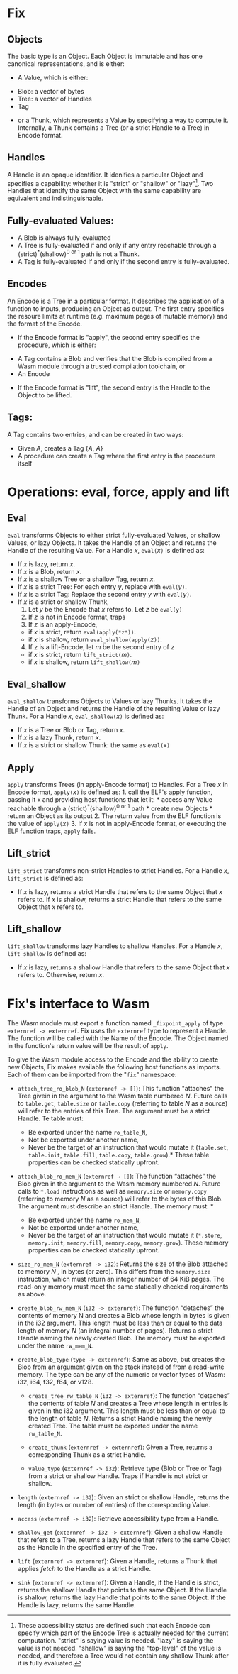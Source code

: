 # Fix
  ## Objects 
  The basic type is an Object. Each Object is immutable and has one canonical
  representations, and is either:
  * A Value, which is either:
  - Blob: a vector of bytes
  - Tree: a vector of Handles
  - Tag
  * or a Thunk, which represents a Value by specifying a way to compute it.
    Internally, a Thunk contains a Tree (or a strict Handle to a Tree) in Encode
    format.

  ## Handles 
  A Handle is an opaque identifier. It idenifies a particular Object and
  specifies a capability: whether it is "strict" or "shallow" or "lazy"[^1]. 
  Two Handles that identify the same Object with the same capability are 
  equivalent and indistinguishable.
 
  ## Fully-evaluated Values:
  * A Blob is always fully-evaluated
  * A Tree is fully-evaluated if and only if any entry reachable through a
  (strict)<sup>\*</sup>(shallow)<sup>0 or 1</sup> path is not a Thunk.
  * A Tag is fully-evaluated if and only if the second entry is fully-evaluated.

[^1]: These accessibility status are defined such that
  each Encode can specify which part of the Encode Tree is actually needed for
  the current computation. "strict" is saying value is needed. "lazy" is saying
  the value is not needed. "shallow" is saying the "top-level" of the value is
  needed, and therefore a Tree would not contain any shallow Thunk after it is
  fully evaluated.

  ## Encodes
  An Encode is a Tree in a particular format. It describes the application of a
  function to inputs, producing an Object as output. The first entry specifies
  the resoure limits at runtime (e.g. maximum pages of mutable memory) and the
  format of the Encode. 
  * If the Encode format is "apply", the second entry specifies the procedure,
  which is either:
  - A Tag contains a Blob and verifies that the Blob is compiled from a Wasm
    module through a trusted compilation toolchain, or
  - An Encode
 
  * If the Encode format is "lift", the second entry is the Handle to the
  Object to be lifted.

  ## Tags:
  A Tag contains two entries, and can be created in two ways:
  
  * Given *A*, creates a Tag \{*A*, *A*\} 
  * A procedure can create a Tag where the first entry is the procedure itself

# Operations: eval, force, apply and lift 
## Eval
`eval` transforms Objects to either strict fully-evaluated Values, or shallow
Values, or lazy Objects. It takes the Handle of an Object and returns the
Handle of the resulting Value. For a Handle *x*, `eval(`*x*`)` is defined as:
  * If *x* is lazy, return *x*.
  * If *x* is a Blob, return *x*.
  * If *x* is a shallow Tree or a shallow Tag, return *x*.
  * If *x* is a strict Tree:
    For each entry *y*, replace with `eval(`*y*`)`.
  * If *x* is a strict Tag:
    Replace the second entry *y* with `eval(`*y*`)`.
  * If *x* is a strict or shallow Thunk, 
    1. Let *y* be the Encode that *x* refers to. Let *z* be `eval(y)`
    2. If *z* is not in Encode format, traps 
    3. If *z* is an apply-Encode,
    - if *x* is strict, return `eval(apply(*z*))`.
    - if *x* is shallow, return `eval_shallow(apply(`*z*`))`.
    4. If *z* is a lift-Encode, let *m* be the second entry of *z* 
    * if *x* is strict, return `lift_strict(`*m*`)`.
    * if *x* is shallow, return `lift_shallow(`*m*`)`

## Eval\_shallow
`eval_shallow` transforms Objects to Values or lazy Thunks. It takes the
Handle of an Object and returns the Handle of the resulting Value or lazy
Thunk. For a Handle *x*, `eval_shallow(`*x*`)` is defined as:
  * If *x* is a Tree or Blob or Tag, return *x*.
  * If *x* is a lazy Thunk, return *x*.
  * If *x* is a strict or shallow Thunk: the same as `eval(x)`

## Apply
`apply` transforms Trees (in apply-Encode format) to Handles. For a Tree *x* in
Encode format, `apply(`*x*`)` is defined as:
	1. call the ELF's apply function, passing it x and providing host functions
     that let it: 
	* access any Value reachable through a (strict)<sup>\*</sup>(shallow)<sup>0 or
    1</sup> path
	* create new Objects
	* return an Object as its output
	2. The return value from the ELF function is the value of `apply(`*x*`)`
	3. If *x* is not in apply-Encode format, or executing the ELF function traps,
     `apply` fails.
  
## Lift\_strict
`lift_strict` transforms non-strict Handles to strict Handles. For a Handle
*x*, `lift_strict` is defined as:
  * If *x* is lazy, returns a strict Handle that refers to the same Object
    that *x* refers to. If *x* is shallow, returns a strict Handle that refers
    to the same Object that *x* refers to.

## Lift\_shallow
`lift_shallow` transforms lazy Handles to shallow Handles. For a Handle
*x*, `lift_shallow` is defined as:
  * If *x* is lazy, returns a shallow Handle that refers to the same Object
    that *x* refers to. Otherwise, return *x*.

# Fix's interface to Wasm
The Wasm module must export a function named `_fixpoint_apply` of type
`externref -> externref`. Fix uses the `externref` type to represent a Handle.
The function will be called with the Name of the Encode. The Object named in the
function's return value will be the result of `apply`.

To give the Wasm module access to the Encode and the ability to create new
Objects, Fix makes available the following host functions as imports. Each of
them can be imported from the \"`fix`\" namespace:
	
  * `attach_tree_ro_blob_N` (`externref -> []`): This function "attaches" the
    Tree givein in the argument to the Wasm table numbered *N*. Future calls to
    `table.get`, `table.size` or `table.copy` (referring to table *N* as a
    source) will refer to the entries of this Tree. The argument must be a
    strict Handle. Te table must:
	- Be exported under the name `ro_table_N`,
	- Not be exported under another name,
	- Never be the target of an instruction that would mutate it (`table.set`,
    `table.init`, `table.fill`, `table.copy`, `table.grow`).*
	These table properties can be checked statically upfront.

  * `attach_blob_ro_mem_N` (`externref → []`): The function “attaches” the Blob
    given in the argument to the Wasm memory numbered *N*. Future calls to
    `*.load` instructions as well as `memory.size` or `memory.copy` (referring
    to memory *N* as a source) will refer to the bytes of this Blob. The
    argument must describe an strict Handle. The memory must: *
	- Be exported under the name `ro_mem_N`,
	- Not be exported under another name,
	- Never be the target of an instruction that would mutate it (`*.store`,
    `memory.init`, `memory.fill`, `memory.copy`, `memory.grow`).
  These memory properties can be checked statically upfront.

  * `size_ro_mem_N` (`externref -> i32`): Returns the size of the Blob attached
    to memory *N* , in bytes (or zero). This differs from the `memory.size`
    instruction, which must return an integer number of 64 KiB pages. The
    read-only memory must meet the same statically checked requirements as
    above.

  * `create_blob_rw_mem_N` (`i32 -> externref`): The function “detaches” the
    contents of memory N and creates a Blob whose length in bytes is given in
    the i32 argument. This length must be less than or equal to the data length
    of memory *N* (an integral number of pages). Returns a strict Handle naming
    the newly created Blob. The memory must be exported under the name
    `rw_mem_N`.

  * `create_blob_type` (`type -> externref`): Same as above, but creates the
    Blob from an argument given on the stack instead of from a read-write
    memory. The type can be any of the numeric or vector types of Wasm: i32,
    i64, f32, f64, or v128.
  
	* `create_tree_rw_table_N` (`i32 -> externref`): The function “detaches” the
    contents of table *N* and creates a Tree whose length in entries is given in
    the i32 argument. This length must be less than or equal to the length of
    table *N*. Returns a strict Handle naming the newly created Tree. The table
    must be exported under the name `rw_table_N`.
  
	* `create_thunk` (`externref -> externref`): Given a Tree, returns a
    corresponding Thunk as a strict Handle.
  
	* `value_type` (`externref -> i32`): Retrieve type (Blob or Tree or Tag) from
    a strict or shallow Handle. Traps if Handle is not strict or shallow.

  * `length` (`externref -> i32`): Given an strict or shallow Handle, returns
    the length (in bytes or number of entries) of the corresponding Value.

  * `access` (`externref -> i32`): Retrieve accessibility type from a Handle.

  * `shallow_get` (`externref -> i32 -> externref`): Given a shallow Handle
    that refers to a Tree, returns a lazy Handle that refers to the same Object as
    the Handle in the specified entry of the Tree.

  * `lift` (`externref -> externref`): Given a Handle, returns a Thunk that
    applies *fetch* to the Handle as a strict Handle.

  * `sink` (`externref -> externref`): Given a Handle, if the Handle is strict,
    returns the shallow Handle that points to the same Object. If the Handle is
    shallow, returns the lazy Handle that points to the same Object. If the
    Handle is lazy, returns the same Handle.
